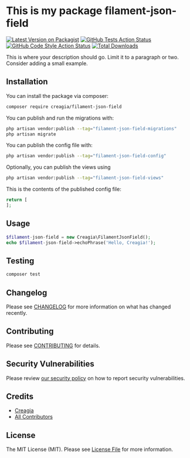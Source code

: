 # This is my package filament-json-field

[![Latest Version on Packagist](https://img.shields.io/packagist/v/creagia/filament-json-field.svg?style=flat-square)](https://packagist.org/packages/creagia/filament-json-field)
[![GitHub Tests Action Status](https://img.shields.io/github/workflow/status/creagia/filament-json-field/run-tests?label=tests)](https://github.com/creagia/filament-json-field/actions?query=workflow%3Arun-tests+branch%3Amain)
[![GitHub Code Style Action Status](https://img.shields.io/github/workflow/status/creagia/filament-json-field/Check%20&%20fix%20styling?label=code%20style)](https://github.com/creagia/filament-json-field/actions?query=workflow%3A"Check+%26+fix+styling"+branch%3Amain)
[![Total Downloads](https://img.shields.io/packagist/dt/creagia/filament-json-field.svg?style=flat-square)](https://packagist.org/packages/creagia/filament-json-field)



This is where your description should go. Limit it to a paragraph or two. Consider adding a small example.

## Installation

You can install the package via composer:

```bash
composer require creagia/filament-json-field
```

You can publish and run the migrations with:

```bash
php artisan vendor:publish --tag="filament-json-field-migrations"
php artisan migrate
```

You can publish the config file with:

```bash
php artisan vendor:publish --tag="filament-json-field-config"
```

Optionally, you can publish the views using

```bash
php artisan vendor:publish --tag="filament-json-field-views"
```

This is the contents of the published config file:

```php
return [
];
```

## Usage

```php
$filament-json-field = new Creagia\FilamentJsonField();
echo $filament-json-field->echoPhrase('Hello, Creagia!');
```

## Testing

```bash
composer test
```

## Changelog

Please see [CHANGELOG](CHANGELOG.md) for more information on what has changed recently.

## Contributing

Please see [CONTRIBUTING](.github/CONTRIBUTING.md) for details.

## Security Vulnerabilities

Please review [our security policy](../../security/policy) on how to report security vulnerabilities.

## Credits

- [Creagia](https://github.com/creagia)
- [All Contributors](../../contributors)

## License

The MIT License (MIT). Please see [License File](LICENSE.md) for more information.
